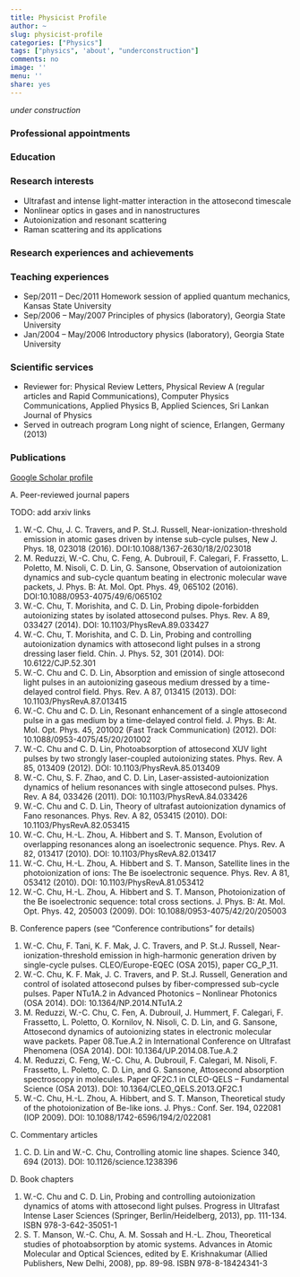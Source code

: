 ```yaml
---
title: Physicist Profile
author: ~
slug: physicist-profile
categories: ["Physics"]
tags: ["physics", 'about', "underconstruction"]
comments: no
image: ''
menu: ''
share: yes
---
```


*under construction*

### Professional appointments

### Education

### Research interests

- Ultrafast and intense light-matter interaction in the attosecond timescale
- Nonlinear optics in gases and in nanostructures
- Autoionization and resonant scattering
- Raman scattering and its applications

### Research experiences and achievements

### Teaching experiences

- Sep/2011 – Dec/2011 Homework session of applied quantum mechanics, Kansas State University
- Sep/2006 – May/2007 Principles of physics (laboratory), Georgia State University
- Jan/2004 – May/2006 Introductory physics (laboratory), Georgia State University

### Scientific services

- Reviewer for: Physical Review Letters, Physical Review A (regular articles and Rapid Communications), Computer Physics Communications, Applied Physics B, Applied Sciences, Sri Lankan Journal of Physics
- Served in outreach program Long night of science, Erlangen, Germany (2013)

### Publications

[Google Scholar profile](https://scholar.google.com/citations?user=4_rj7C0AAAAJ&hl=en)

A. Peer-reviewed journal papers

TODO: add arxiv links

1.	W.-C. Chu, J. C. Travers, and P. St.J. Russell, Near-ionization-threshold emission in atomic gases driven by intense sub-cycle pulses, New J. Phys. 18, 023018 (2016). DOI:10.1088/1367-2630/18/2/023018
2.	M. Reduzzi, W.-C. Chu, C. Feng, A. Dubrouil, F. Calegari, F. Frassetto, L. Poletto, M. Nisoli, C. D. Lin, G. Sansone, Observation of autoionization dynamics and sub-cycle quantum beating in electronic molecular wave packets, J. Phys. B: At. Mol. Opt. Phys. 49, 065102 (2016). DOI:10.1088/0953-4075/49/6/065102
3.	W.-C. Chu, T. Morishita, and C. D. Lin, Probing dipole-forbidden autoionizing states by isolated attosecond pulses. Phys. Rev. A 89, 033427 (2014). DOI: 10.1103/PhysRevA.89.033427
4.	W.-C. Chu, T. Morishita, and C. D. Lin, Probing and controlling autoionization dynamics with attosecond light pulses in a strong dressing laser field. Chin. J. Phys. 52, 301 (2014). DOI: 10.6122/CJP.52.301
5.	W.-C. Chu and C. D. Lin, Absorption and emission of single attosecond light pulses in an autoionizing gaseous medium dressed by a time-delayed control field. Phys. Rev. A 87, 013415 (2013). DOI: 10.1103/PhysRevA.87.013415
6.	W.-C. Chu and C. D. Lin, Resonant enhancement of a single attosecond pulse in a gas medium by a time-delayed control field. J. Phys. B: At. Mol. Opt. Phys. 45, 201002 (Fast Track Communication) (2012). DOI: 10.1088/0953-4075/45/20/201002
7.	W.-C. Chu and C. D. Lin, Photoabsorption of attosecond XUV light pulses by two strongly laser-coupled autoionizing states. Phys. Rev. A 85, 013409 (2012). DOI: 10.1103/PhysRevA.85.013409
8.	W.-C. Chu, S. F. Zhao, and C. D. Lin, Laser-assisted-autoionization dynamics of helium resonances with single attosecond pulses. Phys. Rev. A 84, 033426 (2011). DOI: 10.1103/PhysRevA.84.033426
9.	W.-C. Chu and C. D. Lin, Theory of ultrafast autoionization dynamics of Fano resonances. Phys. Rev. A 82, 053415 (2010). DOI: 10.1103/PhysRevA.82.053415
10.	W.-C. Chu, H.-L. Zhou, A. Hibbert and S. T. Manson, Evolution of overlapping resonances along an isoelectronic sequence. Phys. Rev. A 82, 013417 (2010). DOI: 10.1103/PhysRevA.82.013417
11.	W.-C. Chu, H.-L. Zhou, A. Hibbert and S. T. Manson, Satellite lines in the photoionization of ions: The Be isoelectronic sequence. Phys. Rev. A 81, 053412 (2010). DOI: 10.1103/PhysRevA.81.053412
12.	W.-C. Chu, H.-L. Zhou, A. Hibbert and S. T. Manson, Photoionization of the Be isoelectronic sequence: total cross sections. J. Phys. B: At. Mol. Opt. Phys. 42, 205003 (2009). DOI: 10.1088/0953-4075/42/20/205003

B. Conference papers (see “Conference contributions” for details)

1.	W.-C. Chu, F. Tani, K. F. Mak, J. C. Travers, and P. St.J. Russell, Near-ionization-threshold emission in high-harmonic generation driven by single-cycle pulses. CLEO/Europe-EQEC (OSA 2015), paper CG_P_11.
2.	W.-C. Chu, K. F. Mak, J. C. Travers, and P. St.J. Russell, Generation and control of isolated attosecond pulses by fiber-compressed sub-cycle pulses. Paper NTu1A.2 in Advanced Photonics – Nonlinear Photonics (OSA 2014). DOI: 10.1364/NP.2014.NTu1A.2
3.	M. Reduzzi, W.-C. Chu, C. Fen, A. Dubrouil, J. Hummert, F. Calegari, F. Frassetto, L. Poletto, O. Kornilov, N. Nisoli, C. D. Lin, and G. Sansone, Attosecond dynamics of autoionizing states in electronic molecular wave packets. Paper 08.Tue.A.2 in International Conference on Ultrafast Phenomena (OSA 2014). DOI: 10.1364/UP.2014.08.Tue.A.2
4.	M. Reduzzi, C. Feng, W.-C. Chu, A. Dubrouil, F. Calegari, M. Nisoli, F. Frassetto, L. Poletto, C. D. Lin, and G. Sansone, Attosecond absorption spectroscopy in molecules. Paper QF2C.1 in CLEO-QELS – Fundamental Science (OSA 2013). DOI: 10.1364/CLEO_QELS.2013.QF2C.1
5.	W.-C. Chu, H.-L. Zhou, A. Hibbert, and S. T. Manson, Theoretical study of the photoionization of Be-like ions. J. Phys.: Conf. Ser. 194, 022081 (IOP 2009). DOI: 10.1088/1742-6596/194/2/022081

C. Commentary articles

1.	C. D. Lin and W.-C. Chu, Controlling atomic line shapes. Science 340, 694 (2013). DOI: 10.1126/science.1238396

D. Book chapters

1.	W.-C. Chu and C. D. Lin, Probing and controlling autoionization dynamics of atoms with attosecond light pulses. Progress in Ultrafast Intense Laser Sciences (Springer, Berlin/Heidelberg, 2013), pp. 111-134.
ISBN 978-3-642-35051-1
2.	S. T. Manson, W.-C. Chu, A. M. Sossah and H.-L. Zhou, Theoretical studies of photoabsorption by atomic systems. Advances in Atomic Molecular and Optical Sciences, edited by E. Krishnakumar (Allied Publishers, New Delhi, 2008), pp. 89-98.
ISBN 978-8-18424341-3
